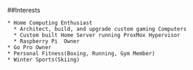 ##Interests


    * Home Computing Enthusiast
      * Architect, build, and upgrade custom gaming Computers
      * Custom built Home Server running ProxMox Hypervisor
      * Raspberry Pi  Owner
    * Go Pro Owner
    * Personal Fitness(Boxing, Running, Gym Member)
    * Winter Sports(Skiing)

